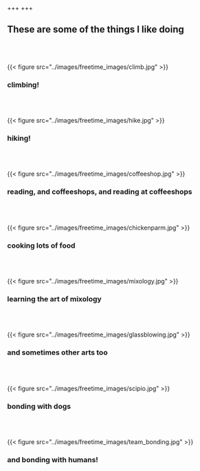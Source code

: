 +++
+++

## These are some of the things I like doing

<br>
<br>

{{< figure src="../images/freetime_images/climb.jpg" >}}

### climbing!

<br>
<br>

{{< figure src="../images/freetime_images/hike.jpg" >}}

### hiking!

<br>
<br>

{{< figure src="../images/freetime_images/coffeeshop.jpg" >}}

### reading, and coffeeshops, and reading at coffeeshops

<br>
<br>

{{< figure src="../images/freetime_images/chickenparm.jpg" >}}

### cooking lots of food

<br>
<br>

{{< figure src="../images/freetime_images/mixology.jpg" >}}

### learning the art of mixology

<br>
<br>

{{< figure src="../images/freetime_images/glassblowing.jpg" >}}

### and sometimes other arts too

<br>
<br>

{{< figure src="../images/freetime_images/scipio.jpg" >}}

### bonding with dogs

<br>
<br>

{{< figure src="../images/freetime_images/team_bonding.jpg" >}}

### and bonding with humans!

<br>
<br>

